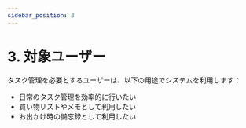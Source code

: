 ```yaml
---
sidebar_position: 3
---
```


# 3. 対象ユーザー

タスク管理を必要とするユーザーは、以下の用途でシステムを利用します：
 
- 日常のタスク管理を効率的に行いたい
- 買い物リストやメモとして利用したい
- お出かけ時の備忘録として利用したい

<!--
サンプル

- エンドユーザー（一般利用者）
- 管理者（運用・管理担当者）
- 開発・保守チーム
-->